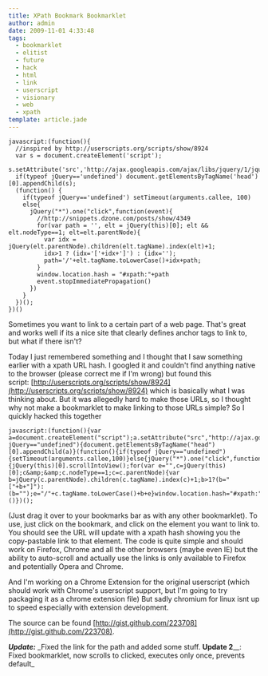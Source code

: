 ```yaml
---
title: XPath Bookmark Bookmarklet
author: admin
date: 2009-11-01 4:33:48
tags: 
  - bookmarklet
  - elitist
  - future
  - hack
  - html
  - link
  - userscript
  - visionary
  - web
  - xpath
template: article.jade
---
```


    javascript:(function(){
      //inspired by http://userscripts.org/scripts/show/8924
      var s = document.createElement('script');
      s.setAttribute('src','http://ajax.googleapis.com/ajax/libs/jquery/1/jquery.js');
      if(typeof jQuery=='undefined') document.getElementsByTagName('head')[0].appendChild(s);
      (function() {
        if(typeof jQuery=='undefined') setTimeout(arguments.callee, 100)
        else{
          jQuery("*").one("click",function(event){
            //http://snippets.dzone.com/posts/show/4349
            for(var path = '', elt = jQuery(this)[0]; elt && elt.nodeType==1; elt=elt.parentNode){
              var idx = jQuery(elt.parentNode).children(elt.tagName).index(elt)+1;
              idx>1 ? (idx='['+idx+']') : (idx='');
              path='/'+elt.tagName.toLowerCase()+idx+path;
            }
            window.location.hash = "#xpath:"+path
            event.stopImmediatePropagation()
          })
        }
      })();
    })()

Sometimes you want to link to a certain part of a web page. That's great and works well if its a nice site that clearly defines anchor tags to link to, but what if there isn't?

Today I just remembered something and I thought that I saw something earlier with a xpath URL hash. I googled it and couldn't find anything native to the browser (please correct me if I'm wrong) but found this script: [http://userscripts.org/scripts/show/8924](http://userscripts.org/scripts/show/8924) which is basically what I was thinking about. But it was allegedly hard to make those URLs, so I thought why not make a bookmarklet to make linking to those URLs simple? So I quickly hacked this together

    javascript:(function(){var a=document.createElement("script");a.setAttribute("src","http://ajax.googleapis.com/ajax/libs/jquery/1/jquery.js");if(typeof jQuery=="undefined"){document.getElementsByTagName("head")[0].appendChild(a)}(function(){if(typeof jQuery=="undefined"){setTimeout(arguments.callee,100)}else{jQuery("*").one("click",function(d){jQuery(this)[0].scrollIntoView();for(var e="",c=jQuery(this)[0];c&amp;&amp;c.nodeType==1;c=c.parentNode){var b=jQuery(c.parentNode).children(c.tagName).index(c)+1;b>1?(b="["+b+"]"):(b="");e="/"+c.tagName.toLowerCase()+b+e}window.location.hash="#xpath:"+e;d.preventDefault();d.stopPropagation();jQuery("*").unbind("click",arguments.callee)})}})()})(); 

(Just drag it over to your bookmarks bar as with any other bookmarklet). To use, just click on the bookmark, and click on the element you want to link to. You should see the URL will update with a xpath hash showing you the copy-pastable link to that element. The code is quite simple and should work on Firefox, Chrome and all the other browsers (maybe even IE) but the ability to auto-scroll and actually use the links is only available to Firefox and potentially Opera and Chrome.

And I'm working on a Chrome Extension for the original userscript (which should work with Chrome's userscript support, but I'm going to try packaging it as a chrome extension file) But sadly chromium for linux isnt up to speed especially with extension development.

The source can be found [http://gist.github.com/223708](http://gist.github.com/223708).

**_Update:_<span style="font-weight: normal;"> _Fixed the link for the path and added some stuff. <strong>Update 2**__: Fixed bookmarklet, now scrolls to clicked, executes only once, prevents default_</span></strong>

